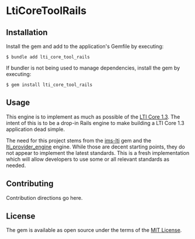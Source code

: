 # LtiCoreToolRails

## Installation

Install the gem and add to the application's Gemfile by executing:

    $ bundle add lti_core_tool_rails

If bundler is not being used to manage dependencies, install the gem by executing:

    $ gem install lti_core_tool_rails

## Usage

This engine is to implement as much as possible of the [LTI Core 1.3](https://www.imsglobal.org/spec/lti/v1p3/). The intent of this is to be a drop-in Rails engine to make building a LTI Core 1.3 application dead simple.

The need for this project stems from the [ims-lti](https://github.com/instructure/ims-lti) gem and the [lti_provider_engine](https://github.com/instructure/lti_provider_engine) engine. While those are decent starting points, they do not appear to implement the latest standards. This is a fresh implementation which will allow developers to use some or all relevant standards as needed.

## Contributing
Contribution directions go here.

## License
The gem is available as open source under the terms of the [MIT License](https://opensource.org/licenses/MIT).
